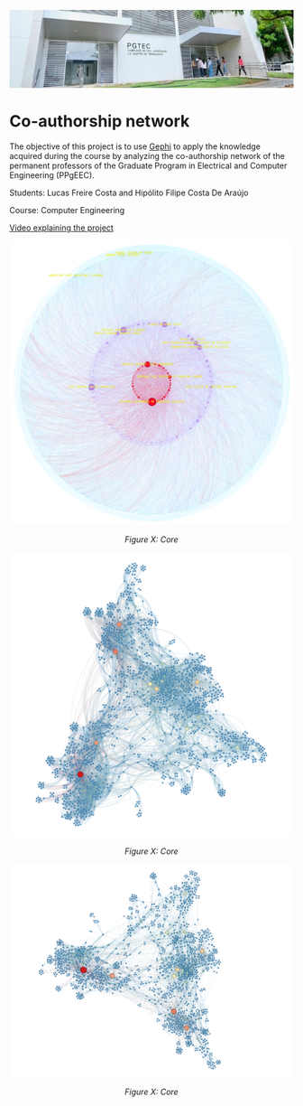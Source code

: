![banner](./images/predio.jpeg)

# Co-authorship network

The objective of this project is to use [Gephi](https://gephi.org/) to apply the knowledge acquired during the course by analyzing the co-authorship network of the permanent professors of the Graduate Program in Electrical and Computer Engineering (PPgEEC). 

Students: Lucas Freire Costa and Hipólito Filipe Costa De Araújo

Course: Computer Engineering

[Video explaining the project](https://youtu.be/)

<div style="text-align: center;">
  <img src="./images/core.png" alt="Filter Image" />
  <p><em>Figure X: Core </em></p>
</div>

<div style="text-align: center;">
  <img src="./images/degree_centrality.png" alt="Filter Image" />
  <p><em>Figure X: Core </em></p>
</div>

<div style="text-align: center;">
  <img src="./images/degree_centrality2.png" alt="Filter Image" />
  <p><em>Figure X: Core </em></p>
</div>